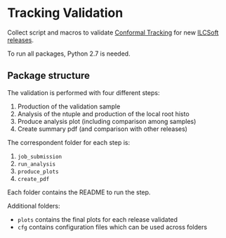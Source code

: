 # Tracking Validation

Collect script and macros to validate [Conformal Tracking](https://github.com/iLCSoft/ConformalTracking) for new [ILCSoft releases](https://gitlab.cern.ch/CLICdp/SoftwareConfigurations/iLCSoft/-/releases).

To run all packages, Python 2.7 is needed.

## Package structure 

The validation is performed with four different steps:
1. Production of the validation sample
2. Analysis of the ntuple and production of the local root histo
3. Produce analysis plot (including comparison among samples)
4. Create summary pdf (and comparison with other releases)

The correspondent folder for each step is:
1. `job_submission`
2. `run_analysis`
3. `produce_plots`
4. `create_pdf`

Each folder contains the README to run the step.

Additional folders:
- `plots` contains the final plots for each release validated
- `cfg` contains configuration files which can be used across folders


